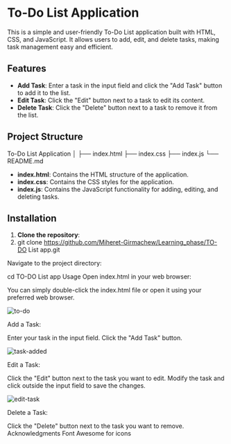 # To-Do List Application

This is a simple and user-friendly To-Do List application built with HTML, CSS, and JavaScript. It allows users to add, edit, and delete tasks, making task management easy and efficient.

## Features

- **Add Task**: Enter a task in the input field and click the "Add Task" button to add it to the list.
- **Edit Task**: Click the "Edit" button next to a task to edit its content.
- **Delete Task**: Click the "Delete" button next to a task to remove it from the list.

## Project Structure

To-Do List Application
│
├── index.html
├── index.css
├── index.js
└── README.md

- **index.html**: Contains the HTML structure of the application.
- **index.css**: Contains the CSS styles for the application.
- **index.js**: Contains the JavaScript functionality for adding, editing, and deleting tasks.

## Installation

1. **Clone the repository**:
2. git clone https://github.com/Miheret-Girmachew/Learning_phase/TO-DO List app.git
   
Navigate to the project directory:

cd TO-DO List app
Usage
Open index.html in your web browser:

You can simply double-click the index.html file or open it using your preferred web browser.

![to-do](https://github.com/user-attachments/assets/9c8f084e-e88f-4536-b2ff-2f36dfb936ea)

Add a Task:

Enter your task in the input field.
Click the "Add Task" button.

![task-added](https://github.com/user-attachments/assets/de8b91c7-cd2a-4a9c-91c3-0a7f54002e50)

Edit a Task:

Click the "Edit" button next to the task you want to edit.
Modify the task and click outside the input field to save the changes.

![edit-task](https://github.com/user-attachments/assets/0ce2ed8b-5699-4e94-976e-10815969ef5d)

Delete a Task:

Click the "Delete" button next to the task you want to remove.
Acknowledgments
Font Awesome for icons
